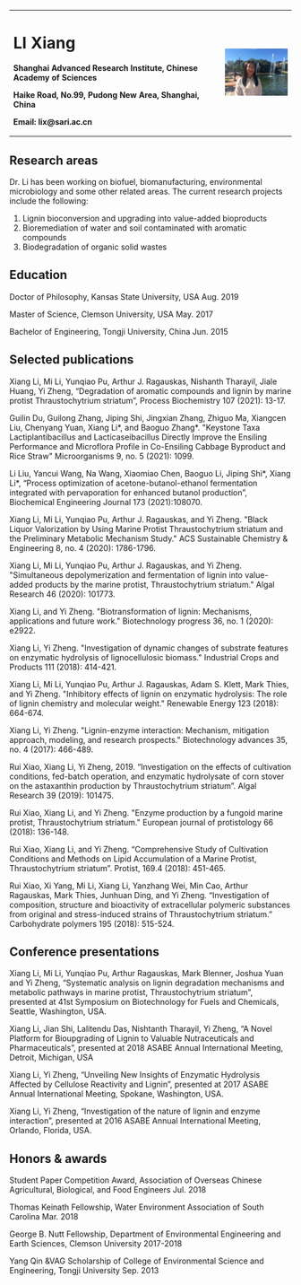 <table border="0">
	<tr>
		<td width="75%">
			<h1>LI Xiang</h1>
			<p><b>Shanghai Advanced Research Institute, Chinese Academy of Sciences</b></p>
			<p><b>Haike Road, No.99, Pudong New Area, Shanghai, China</b></p>
			<p><b>Email: lix@sari.ac.cn</b></p>
		</td>
		<td with="25%">
			<img src="/IMG_5927.jpg" width="100%">
		</td>
	</tr>
	</table>

## Research areas
Dr. Li has been working on biofuel, biomanufacturing, environmental microbiology and some other related areas. The current research projects include the following:
1. Lignin bioconversion and upgrading into value-added bioproducts
2. Bioremediation of water and soil contaminated with aromatic compounds
3. Biodegradation of organic solid wastes

## Education
Doctor of Philosophy, Kansas State University, USA      Aug. 2019
	
Master of Science, Clemson University, USA              May. 2017

Bachelor of Engineering, Tongji University, China       Jun. 2015

## Selected publications
Xiang Li, Mi Li, Yunqiao Pu, Arthur J. Ragauskas, Nishanth Tharayil, Jiale Huang, Yi Zheng, “Degradation of aromatic compounds and lignin by marine protist Thraustochytrium striatum”, Process Biochemistry 107 (2021): 13-17.

Guilin Du, Guilong Zhang, Jiping Shi, Jingxian Zhang, Zhiguo Ma, Xiangcen Liu, Chenyang Yuan, Xiang Li*, and Baoguo Zhang*.  "Keystone Taxa Lactiplantibacillus and Lacticaseibacillus Directly Improve the Ensiling Performance and Microflora Profile in Co-Ensiling Cabbage Byproduct and Rice Straw" Microorganisms 9, no. 5 (2021): 1099.

Li Liu, Yancui Wang, Na Wang, Xiaomiao Chen, Baoguo Li, Jiping Shi*, Xiang Li*, “Process optimization of acetone-butanol-ethanol fermentation integrated with pervaporation for enhanced butanol production”, Biochemical Engineering Journal 173 (2021):108070.

Xiang Li, Mi Li, Yunqiao Pu, Arthur J. Ragauskas, and Yi Zheng. "Black Liquor Valorization by Using Marine Protist Thraustochytrium striatum and the Preliminary Metabolic Mechanism Study." ACS Sustainable Chemistry & Engineering 8, no. 4 (2020): 1786-1796.

Xiang Li, Mi Li, Yunqiao Pu, Arthur J. Ragauskas, and Yi Zheng. "Simultaneous depolymerization and fermentation of lignin into value-added products by the marine protist, Thraustochytrium striatum." Algal Research 46 (2020): 101773.

Xiang Li, and Yi Zheng. "Biotransformation of lignin: Mechanisms, applications and future work." Biotechnology progress 36, no. 1 (2020): e2922.

Xiang Li, Yi Zheng. "Investigation of dynamic changes of substrate features on enzymatic hydrolysis of lignocellulosic biomass." Industrial Crops and Products 111 (2018): 414-421.

Xiang Li, Mi Li, Yunqiao Pu, Arthur J. Ragauskas, Adam S. Klett, Mark Thies, and Yi Zheng. "Inhibitory effects of lignin on enzymatic hydrolysis: The role of lignin chemistry and molecular weight." Renewable Energy 123 (2018): 664-674.

Xiang Li, Yi Zheng. "Lignin-enzyme interaction: Mechanism, mitigation approach, modeling, and research prospects." Biotechnology advances 35, no. 4 (2017): 466-489.

Rui Xiao, Xiang Li, Yi Zheng, 2019. “Investigation on the effects of cultivation conditions, fed-batch operation, and enzymatic hydrolysate of corn stover on the astaxanthin production by Thraustochytrium striatum”. Algal Research 39 (2019): 101475.

Rui Xiao, Xiang Li, and Yi Zheng. "Enzyme production by a fungoid marine protist, Thraustochytrium striatum." European journal of protistology 66 (2018): 136-148.

Rui Xiao, Xiang Li, and Yi Zheng. “Comprehensive Study of Cultivation Conditions and Methods on Lipid Accumulation of a Marine Protist, Thraustochytrium striatum”. Protist, 169.4 (2018): 451-465.

Rui Xiao, Xi Yang, Mi Li, Xiang Li, Yanzhang Wei, Min Cao, Arthur Ragauskas, Mark Thies, Junhuan Ding, and Yi Zheng. “Investigation of composition, structure and bioactivity of extracellular polymeric substances from original and stress-induced strains of Thraustochytrium striatum.” Carbohydrate polymers 195 (2018): 515-524.

## Conference presentations
Xiang Li, Mi Li, Yunqiao Pu, Arthur Ragauskas, Mark Blenner, Joshua Yuan and Yi Zheng, “Systematic analysis on lignin degradation mechanisms and metabolic pathways in marine protist, Thraustochytrium striatum”, presented at 41st Symposium on Biotechnology for Fuels and Chemicals, Seattle, Washington, USA.

Xiang Li, Jian Shi, Lalitendu Das, Nishtanth Tharayil, Yi Zheng, “A Novel Platform for Bioupgrading of Lignin to Valuable Nutraceuticals and Pharmaceuticals”, presented at 2018 ASABE Annual International Meeting, Detroit, Michigan, USA

Xiang Li, Yi Zheng, “Unveiling New Insights of Enzymatic Hydrolysis Affected by Cellulose Reactivity and Lignin”, presented at 2017 ASABE Annual International Meeting, Spokane, Washington, USA.

Xiang Li, Yi Zheng, “Investigation of the nature of lignin and enzyme interaction”, presented at 2016 ASABE Annual International Meeting, Orlando, Florida, USA. 

## Honors & awards
Student Paper Competition Award, Association of Overseas Chinese Agricultural, Biological, and Food Engineers	Jul. 2018

Thomas Keinath Fellowship, Water Environment Association of South Carolina	Mar. 2018

George B. Nutt Fellowship, Department of Environmental Engineering and Earth Sciences, Clemson University	2017-2018

Yang Qin &VAG Scholarship of College of Environmental Science and Engineering, Tongji University	Sep. 2013


